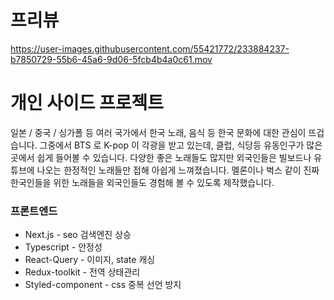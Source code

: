 # 프리뷰

https://user-images.githubusercontent.com/55421772/233884237-b7850729-55b6-45a6-9d06-5fcb4b4a0c61.mov



# 개인 사이드 프로젝트

일본 / 중국 / 싱가폴 등 여러 국가에서 한국 노래, 음식 등 한국 문화에 대한 관심이 뜨겁습니다. 그중에서 BTS 로 K-pop 이 각광을 받고 있는데, 클럽, 식당등 유동인구가 많은 곳에서 쉽게 들어볼 수 있습니다. 다양한 좋은 노래들도 많지만 외국인들은 빌보드나 유튜브에 나오는 한정적인 노래들만 접해 아쉽게 느껴졌습니다. 멜론이나 벅스 같이 진짜 한국인들을 위한 노래들을 외국인들도 경험해 볼 수 있도록 제작했습니다.


### 프론트엔드

-   Next.js - seo 검색엔진 상승
-   Typescript - 안정성
-   React-Query - 이미지, state 캐싱
-   Redux-toolkit - 전역 상태관리
-   Styled-component - css 중복 선언 방지
